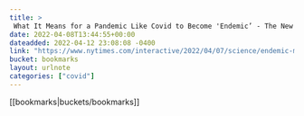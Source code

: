 ```yaml
---
title: > 
 What It Means for a Pandemic Like Covid to Become 'Endemic’ - The New York Times
date: 2022-04-08T13:44:55+00:00
dateadded: 2022-04-12 23:08:08 -0400
link: "https://www.nytimes.com/interactive/2022/04/07/science/endemic-meaning-pandemic-covid.html?unlocked_article_code=AAAAAAAAAAAAAAAACEIPuomT1JKd6J17Vw1cRCfTTMQmqxCdw_PIxfs9gGPzNiGeVTdcwqNPW9LavB-RIvI8IMA43jmdT9IGPbkjSflzxapaMkVrSg-n54ONnpgIJiQ-7Im0QGI6mZLRWLRyuRnbUl6EEsYtjruuo0DBdzm2HfCfgSdnfEkyv5syc1yh2nEO2v3PR-Zq3tYujuNyU895WTsDZ3Hb7KG7ChUvbM6ULU2JsnlAUO5TUTHTldGW-uhAJF0UUQSaOSs5tWUs69pcO8cVObL9JnMjfcn_g7YQDw94PdvjRs1xF8WPyeIc4fOaogeMycG22_wxCKxe2bvCuWy7P1wpI6iE_REN7WMwzRS98QkOx6QVnA&smid=url-share%253Futm_source%253Ddigg"
bucket: bookmarks
layout: urlnote
categories: ["covid"]
--- 
```

 <!-- end excerpt --> 
 [[bookmarks|buckets/bookmarks]]
